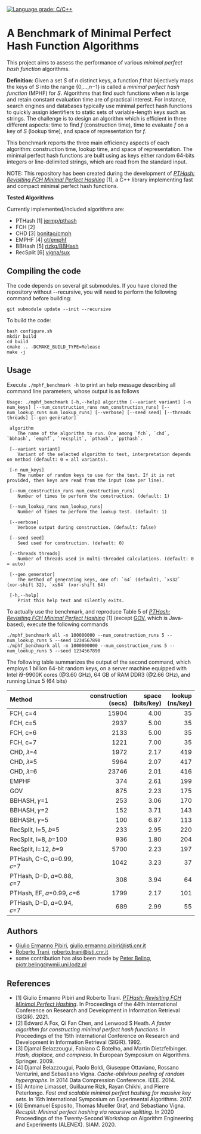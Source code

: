 [![Language grade: C/C++](https://img.shields.io/lgtm/grade/cpp/g/roberto-trani/mphf_benchmark.svg?logo=lgtm&logoWidth=18)](https://lgtm.com/projects/g/roberto-trani/mphf_benchmark/context:cpp)

A Benchmark of Minimal Perfect Hash Function Algorithms
=======================================================

This project aims to assess the performance of various *minimal perfect hash function* algorithms.

**Definition**:
Given a set *S* of *n* distinct keys, a function *f* that bijectively maps the keys of *S* into the range
{0,...,*n*−1} is called a *minimal perfect hash function* (MPHF) for *S*.
Algorithms that find such functions when *n* is large and retain constant evaluation time are of practical interest.
For instance, search engines and databases typically use minimal perfect hash functions to quickly assign identifiers to static sets of variable-length keys such as strings.
The challenge is to design an algorithm which is efficient in three different aspects: time to find *f* (construction time), time to evaluate *f* on a key of *S* (lookup time), and space of representation for *f*.

This benchmark reports the three main efficiency aspects of each algorithm:  construction time, lookup time, and space of representation.
The minimal perfect hash functions are built using as keys either random 64-bits integers or line-delimited strings, which are read from the standard input.

NOTE: This repository has been created during the development of [*PTHash: Revisiting FCH Minimal Perfect Hashing*](https://arxiv.org/abs/2104.10402) [1], a C++ library implementing fast and compact minimal perfect hash functions.

**Tested Algorithms**

Currently implemented/included algorithms are:

* PTHash [1] [jermp/pthash](https://github.com/jermp/pthash)
* FCH [2]
* CHD [3] [bonitao/cmph](https://github.com/bonitao/cmph)
* EMPHF [4] [ot/emphf](https://github.com/ot/emphf)
* BBHash [5] [rizkg/BBHash](https://github.com/rizkg/BBHash)
* RecSplit [6] [vigna/sux](https://github.com/vigna/sux)


Compiling the code
----
The code depends on several git submodules. If you have cloned the repository without --recursive, you will need to perform the following command before building:
```
git submodule update --init --recursive
```

To build the code:
```
bash configure.sh
mkdir build
cd build
cmake .. -DCMAKE_BUILD_TYPE=Release
make -j
```

Usage
----

Execute `./mphf_benchmark -h` to print an help message describing all command line parameters, whose output is as follows
```
Usage: ./mphf_benchmark [-h,--help] algorithm [--variant variant] [-n num_keys] [--num_construction_runs num_construction_runs] [--num_lookup_runs num_lookup_runs] [--verbose] [--seed seed] [--threads threads] [--gen generator]

 algorithm
	The name of the algorithm to run. One among `fch`, `chd`, `bbhash`, `emphf`, `recsplit`, `pthash`, `ppthash`.

 [--variant variant]
	Variant of the selected algorithm to test, interpretation depends on method (default: 0 = all variants).

 [-n num_keys]
	The number of random keys to use for the test. If it is not provided, then keys are read from the input (one per line).

 [--num_construction_runs num_construction_runs]
	Number of times to perform the construction. (default: 1)

 [--num_lookup_runs num_lookup_runs]
	Number of times to perform the lookup test. (default: 1)

 [--verbose]
	Verbose output during construction. (default: false)

 [--seed seed]
	Seed used for construction. (default: 0)

 [--threads threads]
	Number of threads used in multi-threaded calculations. (default: 0 = auto)

 [--gen generator]
	The method of generating keys, one of: `64` (default), `xs32` (xor-shift 32), `xs64` (xor-shift 64)

 [-h,--help]
	Print this help text and silently exits.
```

To actually use the benchmark, and reproduce Table 5 of [*PTHash: Revisiting FCH Minimal Perfect Hashing*](https://arxiv.org/abs/2104.10402) [1] (except [GOV](https://github.com/vigna/Sux4J), which is Java-based), execute the following commands
```
./mphf_benchmark all -n 100000000 --num_construction_runs 5 --num_lookup_runs 5 --seed 1234567890
./mphf_benchmark all -n 1000000000 --num_construction_runs 5 --num_lookup_runs 5 --seed 1234567890
```

The following table summarizes the output of the second command, which employs 1 billion 64-bit random keys, on a server machine equipped with Intel i9-9900K cores (@3.60 GHz), 64 GB of RAM DDR3 (@2.66 GHz), and running Linux 5 (64 bits)

| Method      | construction<br>(secs) | space<br>(bits/key) | lookup<br>(ns/key) |
| :--- | ---: | ---: | ---: |
| FCH, c=4    | 15904 | 4.00 | 35 |
| FCH, c=5    |  2937 | 5.00 | 35 |
| FCH, c=6    |  2133 | 5.00 | 35 |
| FCH, c=7    |  1221 | 7.00 | 35 |
| CHD, 𝜆=4    |  1972 | 2.17 | 419 |
| CHD, 𝜆=5    |  5964 | 2.07 | 417 |
| CHD, 𝜆=6    | 23746 | 2.01 | 416 |
| EMPHF       |   374 | 2.61 | 199 |
| GOV         |   875 | 2.23 | 175 |
| BBHASH, 𝛾=1 |   253 | 3.06 | 170 |
| BBHASH, 𝛾=2 |   152 | 3.71 | 143 |
| BBHASH, 𝛾=5 |   100 | 6.87 | 113 |
| RecSplit, l=5, 𝑏=5   |   233 | 2.95 | 220 |
| RecSplit, l=8, 𝑏=100 |   936 | 1.80 | 204 |
| RecSplit, l=12, 𝑏=9  |  5700 | 2.23 | 197 |
| PTHash, C-C, 𝛼=0.99, 𝑐=7 |  1042 | 3.23 | 37 |
| PTHash, D-D, 𝛼=0.88, 𝑐=7 |   308 | 3.94 | 64 |
| PTHash, EF, 𝛼=0.99, 𝑐=6  |  1799 | 2.17 | 101 |
| PTHash, D-D, 𝛼=0.94, 𝑐=7 |   689 | 2.99 | 55 |

Authors
-------
* [Giulio Ermanno Pibiri](http://pages.di.unipi.it/pibiri/), <giulio.ermanno.pibiri@isti.cnr.it>
* [Roberto Trani](), <roberto.trani@isti.cnr.it>
* some contribution has also been made by [Peter Beling](http://pbeling.w8.pl/), <piotr.beling@wmii.uni.lodz.pl>


References
-------
* [1] Giulio Ermanno Pibiri and Roberto Trani. [*PTHash: Revisiting FCH Minimal Perfect Hashing*](https://arxiv.org/abs/2104.10402). In Proceedings of the 44th International
Conference on Research and Development in Information Retrieval (SIGIR). 2021.
* [2] Edward A Fox, Qi Fan Chen, and Lenwood S Heath. *A faster algorithm for constructing minimal perfect hash functions*. In Proceedings of the 15th International Conference on Research and Development in Information Retrieval (SIGIR). 1992.
* [3] Djamal Belazzougui, Fabiano C Botelho, and Martin Dietzfelbinger. *Hash, displace, and compress*. In European Symposium on Algorithms. Springer. 2009.
* [4] Djamal Belazzougui, Paolo Boldi, Giuseppe Ottaviano, Rossano Venturini, and Sebastiano Vigna. *Cache-oblivious peeling of random hypergraphs*. In 2014 Data Compression Conference. IEEE. 2014.
* [5] Antoine Limasset, Guillaume Rizk, Rayan Chikhi, and Pierre Peterlongo. *Fast and scalable minimal perfect hashing for massive key sets*. In 16th International Symposium on Experimental Algorithms. 2017.
* [6] Emmanuel Esposito, Thomas Mueller Graf, and Sebastiano Vigna. *Recsplit: Minimal perfect hashing via recursive splitting*. In 2020 Proceedings of the Twenty-Second Workshop on Algorithm Engineering and Experiments (ALENEX). SIAM. 2020.
